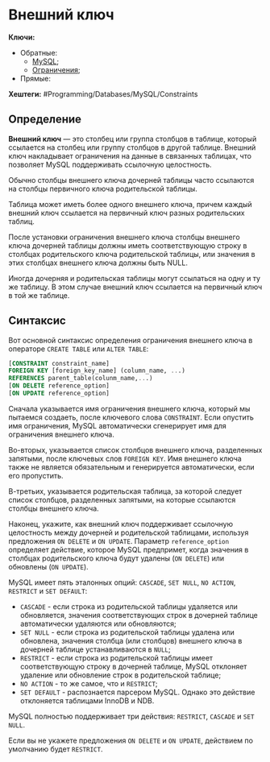 
# Внешний ключ

**Ключи:**
- Обратные:
	- [MySQL](MySQL);
	- [Ограничения](mysql-constraints);
- Прямые:

**Хештеги:** #Programming/Databases/MySQL/Constraints 

## Определение

**Внешний ключ** — это столбец или группа столбцов в таблице, который ссылается на столбец или группу столбцов в другой таблице. Внешний ключ накладывает ограничения на данные в связанных таблицах, что позволяет MySQL поддерживать ссылочную целостность.

Обычно столбцы внешнего ключа дочерней таблицы часто ссылаются на столбцы первичного ключа родительской таблицы.

Таблица может иметь более одного внешнего ключа, причем каждый внешний ключ ссылается на первичный ключ разных родительских таблиц.

После установки ограничения внешнего ключа столбцы внешнего ключа дочерней таблицы должны иметь соответствующую строку в столбцах родительского ключа родительской таблицы, или значения в этих столбцах внешнего ключа должны быть NULL.

Иногда дочерняя и родительская таблицы могут ссылаться на одну и ту же таблицу. В этом случае внешний ключ ссылается на первичный ключ в той же таблице.
## Синтаксис

Вот основной синтаксис определения ограничения внешнего ключа в операторе `CREATE TABLE` или `ALTER TABLE`:

```sql
[CONSTRAINT constraint_name]
FOREIGN KEY [foreign_key_name] (column_name, ...)
REFERENCES parent_table(colunm_name,...)
[ON DELETE reference_option]
[ON UPDATE reference_option]
```

Сначала указывается имя ограничения внешнего ключа, который мы пытаемся создаеть, после ключевого слова `CONSTRAINT`. Если опустить имя ограничения, MySQL автоматически сгенерирует имя для ограничения внешнего ключа.

Во-вторых, указывается список столбцов внешнего ключа, разделенных запятыми, после ключевых слов `FOREIGN KEY`. Имя внешнего ключа также не является обязательным и генерируется автоматически, если его пропустить.

В-третьих, указывается родительская таблица, за которой следует список столбцов, разделенных запятыми, на которые ссылаются столбцы внешнего ключа.

Наконец, укажите, как внешний ключ поддерживает ссылочную целостность между дочерней и родительской таблицами, используя предложения `ON DELETE` и `ON UPDATE`. Параметр `reference_option` определяет действие, которое MySQL предпримет, когда значения в столбцах родительского ключа будут удалены (`ON DELETE`) или обновлены (`ON UPDATE`).

MySQL имеет пять эталонных опций: `CASCADE`, `SET NULL`, `NO ACTION`, `RESTRICT` и `SET DEFAULT`:
- `CASCADE` - если строка из родительской таблицы удаляется или обновляется, значения соответствующих строк в дочерней таблице автоматически удаляются или обновляются;
- `SET NULL` - если строка из родительской таблицы удалена или обновлена, значения столбца (или столбцов) внешнего ключа в дочерней таблице устанавливаются в `NULL`;
- `RESTRICT` - если строка из родительской таблицы имеет соответствующую строку в дочерней таблице, MySQL отклоняет удаление или обновление строк в родительской таблице;
- `NO ACTION` - то же самое, что и `RESTRICT`;
- `SET DEFAULT` - распознается парсером MySQL. Однако это действие отклоняется таблицами InnoDB и NDB.

MySQL полностью поддерживает три действия: `RESTRICT`, `CASCADE` и `SET NULL`.

Если вы не укажете предложения `ON DELETE` и `ON UPDATE`, действием по умолчанию будет `RESTRICT`.
